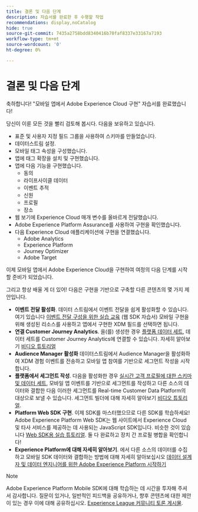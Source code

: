 ```yaml
---
title: 결론 및 다음 단계
description: 자습서를 완료한 후 수행할 작업
recommendations: display,noCatalog
hide: true
source-git-commit: 7435a2758bdd8340416b70faf8337e33167a7193
workflow-type: tm+mt
source-wordcount: '0'
ht-degree: 0%

---
```


# 결론 및 다음 단계

축하합니다! &quot;모바일 앱에서 Adobe Experience Cloud 구현&quot; 자습서를 완료했습니다!

당신이 이룬 모든 것을 빨리 검토해 봅시다. 다음을 보유하고 있습니다.

* 표준 및 사용자 지정 필드 그룹을 사용하여 스키마를 만들었습니다.
* 데이터스트림 설정.
* 모바일 태그 속성을 구성했습니다.
* 앱에 태그 확장을 설치 및 구현했습니다.
* 앱에 다음 기능을 구현했습니다.
   * 동의
   * 라이프사이클 데이터
   * 이벤트 추적
   * 신원
   * 프로필
   * 장소
* 웹 보기에 Experience Cloud 매개 변수를 올바르게 전달했습니다.
* Adobe Experience Platform Assurance를 사용하여 구현을 확인했습니다.
* 다음 Experience Cloud 애플리케이션에 구현을 연결했습니다.
   * Adobe Analytics
   * Experience Platform
   * Journey Optimizer
   * Adobe Target

이제 모바일 앱에서 Adobe Experience Cloud을 구현하여 여정의 다음 단계를 시작할 준비가 되었습니다.

그리고 항상 배울 게 더 있어! 다음은 구현을 기반으로 구축할 다른 콘텐츠의 몇 가지 제안입니다.

* **이벤트 전달 활성화**. 데이터 스트림에서 이벤트 전달을 쉽게 활성화할 수 있습니다. 여기 있습니다 [이벤트 전달 구성을 위한 실습 교육](https://experienceleague.adobe.com/docs/platform-learn/implement-web-sdk/event-forwarding/setup-event-forwarding.html) (웹 SDK 자습서) 모바일 구현을 위해 생성된 리소스를 사용하고 앱에서 구현한 XDM 필드를 선택하면 됩니다.
* **연결 Customer Journey Analytics**. 을(를) 생성한 경우 [플랫폼 데이터 세트](platform.md), 데이터 세트를 Customer Journey Analytics에 연결할 수 있습니다. 자세히 알아보기 [비디오 튜토리얼](https://experienceleague.adobe.com/docs/customer-journey-analytics-learn/tutorials/connecting-customer-journey-analytics-to-data-sources-in-platform.html)
* **Audience Manager 활성화** 데이터스트림에서 Audience Manager을 활성화하여 XDM 경험 이벤트를 전송하고 모바일 앱 참여를 기반으로 세그먼트 작성을 시작합니다.
* **플랫폼에서 세그먼트 작성**. 다음을 활성화한 경우 [실시간 고객 프로필에 대한 스키마 및 데이터 세트](platform.md), 모바일 앱 이벤트를 기반으로 세그먼트를 작성하고 다른 소스의 데이터와 결합한 다음 이러한 세그먼트를 Real-time Customer Data Platform의 대상으로 보낼 수 있습니다. 세그먼트 빌더에 대해 자세히 알아보기 [비디오 튜토리얼](https://experienceleague.adobe.com/docs/platform-learn/tutorials/segments/create-segments.html).
* **Platform Web SDK 구현**. 이제 SDK를 마스터했으므로 다른 SDK를 학습하세요! Adobe Experience Platform Web SDK는 웹 사이트에서 Experience Cloud 및 타사 서비스를 제공하는 데 사용되는 JavaScript SDK입니다. 비슷한 것이 있습니다 [Web SDK용 실습 튜토리얼](https://experienceleague.adobe.com/docs/platform-learn/implement-web-sdk/overview.html?lang=ko-KR). 둘 다 완료하고 장치 간 프로필 병합을 확인합니다!
* **Experience Platform에 대해 자세히 알아보기**. 에서 다른 소스의 데이터를 수집하고 모바일 SDK 데이터와 결합하는 방법에 대해 자세히 알아보십시오 [데이터 설계자 및 데이터 엔지니어를 위한 Adobe Experience Platform 시작하기](https://experienceleague.adobe.com/docs/platform-learn/getting-started-for-data-architects-and-data-engineers/overview.html)


>[!NOTE]
>
>Adobe Experience Platform Mobile SDK에 대해 학습하는 데 시간을 투자해 주셔서 감사합니다. 질문이 있거나, 일반적인 피드백을 공유하거나, 향후 콘텐츠에 대한 제안이 있는 경우 이에 대해 공유하십시오. [Experience League 커뮤니티 토론 게시물](https://experienceleaguecommunities.adobe.com/t5/adobe-experience-platform-launch/tutorial-discussion-implement-adobe-experience-cloud-in-mobile/td-p/443796).
